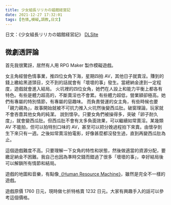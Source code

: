 ```yaml
---
title: 少女組長リリカの娼館経営記
date: 2021-12-27 17:32:01
tags: [色情,模礙,調教,日文]
---
```


日文：《少女組長リリカの娼館経営記》 [DLSite](https://www.dlsite.com/maniax/work/=/product_id/RJ295803.html)

## 微劇透評論

首先我很驚訝，居然有人用 RPG Maker 製作模礙遊戲。

女主角經營色情事業，推四位女角下海，星期四拍 AV，其他日子就賣淫。賺到的錢上繳給黑道頭目，交不到的話就會有「壞壞的事」發生。當總納金達到一定程度，遊戲就會進入結局。
火坑裡的四位女角，她們在人設上和能力平衡上都各有特色。有些是體力超高的，不斷賣淫也不會累。有些體力超低，營業額卻極高。她們有專屬的特別情節，有專屬的惡趣味。
而負責營運的女主角，有些時候也要「親力親為」，故事開始就被不可抗力推入火坑然後變西瓜肚。破窗理論，玩家就不會吝嗇其他女角的純潔。
說到懷孕。只要女角們被操得多，突破「卵子耐久度」，就會變西瓜肚。但西瓜肚不會有太多負面效果，可以繼續如常賣淫。某幾類 AV 不能拍，但可以拍特別口味的 AV，甚至可以把分娩過程拍下來賣。由懷孕到生下來只有一週。之後如常賣淫拍電影，好像甚麼都沒發生過，直到再變西瓜肚為止。

這個遊戲難度不高。只要理解一下女角的特性和狀態，然後做適當的資源分配，要繳足納金不困難。我自己也因為準時交錢而錯過了很多「壞壞的事」，幸好結局後可以解鎖所有情節和結局。

遊戲的地圖和音樂，有點像[《Human Resource Machine》](https://tomorrowcorporation.com/humanresourcemachine)，雖然是完全不一樣的遊戲。

遊戲原價 1760 日元，現時做七折特格賣 1232 日元。大家有興趣手入的話可以參考這個價格。
